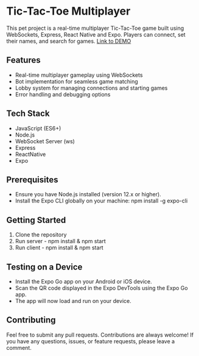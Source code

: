 Tic-Tac-Toe Multiplayer
=========
This pet project is a real-time multiplayer Tic-Tac-Toe game built using WebSockets, Express, React Native and Expo. Players can connect, set their names, and search for games. [Link to DEMO](http://tic-tac-toe.clu.by/)

## Features
- Real-time multiplayer gameplay using WebSockets
- Bot implementation for seamless game matching
- Lobby system for managing connections and starting games
- Error handling and debugging options

## Tech Stack
- JavaScript (ES6+)
- Node.js
- WebSocket Server (ws)
- Express
- ReactNative
- Expo

## Prerequisites
- Ensure you have Node.js installed (version 12.x or higher).
- Install the Expo CLI globally on your machine: npm install -g expo-cli

## Getting Started
1. Clone the repository
2. Run server - npm install & npm start
3. Run client - npm install & npm start

## Testing on a Device
- Install the Expo Go app on your Android or iOS device. 
- Scan the QR code displayed in the Expo DevTools using the Expo Go app. 
- The app will now load and run on your device.

## Contributing
Feel free to submit any pull requests. Contributions are always welcome! If you have any questions, issues, or feature requests, please leave a comment.
